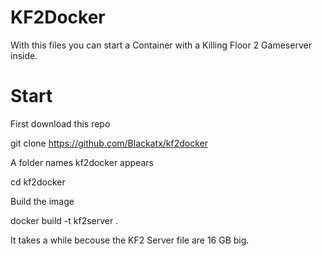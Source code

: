 # KF2Docker

With this files you can start a Container with a Killing Floor 2 Gameserver inside.

Start
=====

First download this repo

  git clone https://github.com/Blackatx/kf2docker
 
A folder names kf2docker appears

  cd kf2docker

Build the image

  docker build -t kf2server .

It takes a while becouse the KF2 Server file are 16 GB big.
